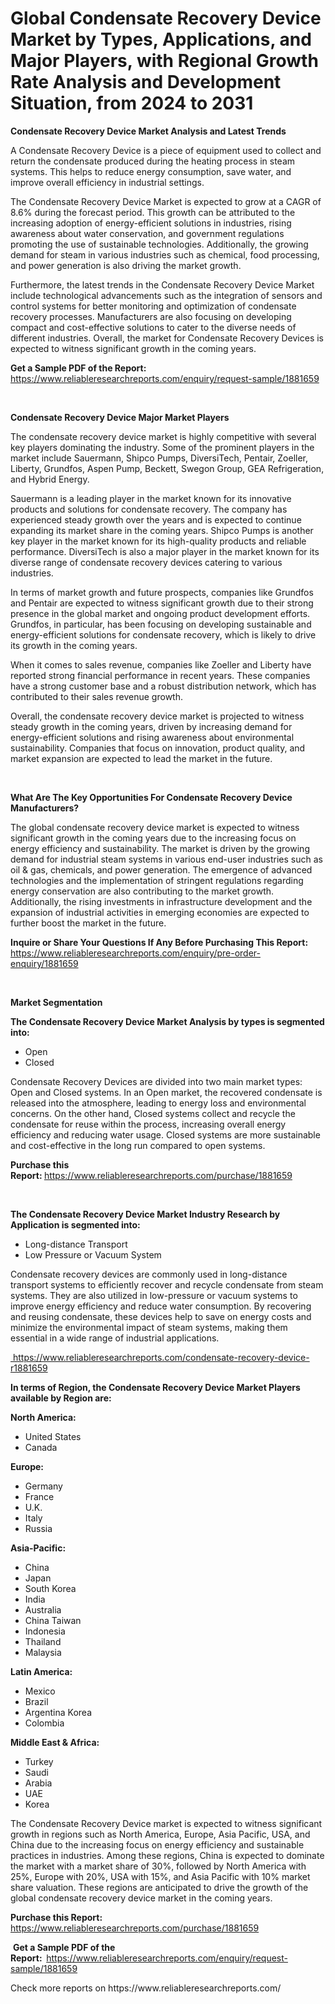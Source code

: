 <p><h1>Global Condensate Recovery Device Market by Types, Applications, and Major Players, with Regional Growth Rate Analysis and Development Situation, from 2024 to 2031</h1></p><p><strong>Condensate Recovery Device Market Analysis and Latest Trends</strong></p>
<p><p>A Condensate Recovery Device is a piece of equipment used to collect and return the condensate produced during the heating process in steam systems. This helps to reduce energy consumption, save water, and improve overall efficiency in industrial settings.</p><p>The Condensate Recovery Device Market is expected to grow at a CAGR of 8.6% during the forecast period. This growth can be attributed to the increasing adoption of energy-efficient solutions in industries, rising awareness about water conservation, and government regulations promoting the use of sustainable technologies. Additionally, the growing demand for steam in various industries such as chemical, food processing, and power generation is also driving the market growth.</p><p>Furthermore, the latest trends in the Condensate Recovery Device Market include technological advancements such as the integration of sensors and control systems for better monitoring and optimization of condensate recovery processes. Manufacturers are also focusing on developing compact and cost-effective solutions to cater to the diverse needs of different industries. Overall, the market for Condensate Recovery Devices is expected to witness significant growth in the coming years.</p></p>
<p><strong>Get a Sample PDF of the Report:&nbsp;</strong> <a href="https://www.reliableresearchreports.com/enquiry/request-sample/1881659">https://www.reliableresearchreports.com/enquiry/request-sample/1881659</a></p>
<p>&nbsp;</p>
<p><strong>Condensate Recovery Device Major Market Players</strong></p>
<p><p>The condensate recovery device market is highly competitive with several key players dominating the industry. Some of the prominent players in the market include Sauermann, Shipco Pumps, DiversiTech, Pentair, Zoeller, Liberty, Grundfos, Aspen Pump, Beckett, Swegon Group, GEA Refrigeration, and Hybrid Energy.</p><p>Sauermann is a leading player in the market known for its innovative products and solutions for condensate recovery. The company has experienced steady growth over the years and is expected to continue expanding its market share in the coming years. Shipco Pumps is another key player in the market known for its high-quality products and reliable performance. DiversiTech is also a major player in the market known for its diverse range of condensate recovery devices catering to various industries.</p><p>In terms of market growth and future prospects, companies like Grundfos and Pentair are expected to witness significant growth due to their strong presence in the global market and ongoing product development efforts. Grundfos, in particular, has been focusing on developing sustainable and energy-efficient solutions for condensate recovery, which is likely to drive its growth in the coming years.</p><p>When it comes to sales revenue, companies like Zoeller and Liberty have reported strong financial performance in recent years. These companies have a strong customer base and a robust distribution network, which has contributed to their sales revenue growth.</p><p>Overall, the condensate recovery device market is projected to witness steady growth in the coming years, driven by increasing demand for energy-efficient solutions and rising awareness about environmental sustainability. Companies that focus on innovation, product quality, and market expansion are expected to lead the market in the future.</p></p>
<p>&nbsp;</p>
<p><strong>What Are The Key Opportunities For Condensate Recovery Device Manufacturers?</strong></p>
<p><p>The global condensate recovery device market is expected to witness significant growth in the coming years due to the increasing focus on energy efficiency and sustainability. The market is driven by the growing demand for industrial steam systems in various end-user industries such as oil & gas, chemicals, and power generation. The emergence of advanced technologies and the implementation of stringent regulations regarding energy conservation are also contributing to the market growth. Additionally, the rising investments in infrastructure development and the expansion of industrial activities in emerging economies are expected to further boost the market in the future.</p></p>
<p><strong>Inquire or Share Your Questions If Any Before Purchasing This Report:</strong> <a href="https://www.reliableresearchreports.com/enquiry/pre-order-enquiry/1881659">https://www.reliableresearchreports.com/enquiry/pre-order-enquiry/1881659</a></p>
<p>&nbsp;</p>
<p><strong>Market Segmentation</strong></p>
<p><strong>The Condensate Recovery Device Market Analysis by types is segmented into:</strong></p>
<p><ul><li>Open</li><li>Closed</li></ul></p>
<p><p>Condensate Recovery Devices are divided into two main market types: Open and Closed systems. In an Open market, the recovered condensate is released into the atmosphere, leading to energy loss and environmental concerns. On the other hand, Closed systems collect and recycle the condensate for reuse within the process, increasing overall energy efficiency and reducing water usage. Closed systems are more sustainable and cost-effective in the long run compared to open systems.</p></p>
<p><strong>Purchase this Report:&nbsp;</strong><a href="https://www.reliableresearchreports.com/purchase/1881659">https://www.reliableresearchreports.com/purchase/1881659</a></p>
<p>&nbsp;</p>
<p><strong>The Condensate Recovery Device Market Industry Research by Application is segmented into:</strong></p>
<p><ul><li>Long-distance Transport</li><li>Low Pressure or Vacuum System</li></ul></p>
<p><p>Condensate recovery devices are commonly used in long-distance transport systems to efficiently recover and recycle condensate from steam systems. They are also utilized in low-pressure or vacuum systems to improve energy efficiency and reduce water consumption. By recovering and reusing condensate, these devices help to save on energy costs and minimize the environmental impact of steam systems, making them essential in a wide range of industrial applications.</p></p>
<p><a href="https://www.reliableresearchreports.com/condensate-recovery-device-r1881659">&nbsp;https://www.reliableresearchreports.com/condensate-recovery-device-r1881659</a></p>
<p><strong>In terms of Region, the Condensate Recovery Device Market Players available by Region are:</strong></p>
<p>
    <p> <strong> North America: </strong>
        <ul>
            <li>United States</li>
            <li>Canada</li>
        </ul>
        </p> 
    <p> <strong> Europe: </strong>
        <ul>
            <li>Germany</li>
            <li>France</li>
            <li>U.K.</li>
            <li>Italy</li>
            <li>Russia</li>
        </ul>
        </p> 
    <p> <strong> Asia-Pacific: </strong>
        <ul>
            <li>China</li>
            <li>Japan</li>
            <li>South Korea</li>
            <li>India</li>
            <li>Australia</li>
            <li>China Taiwan</li>
            <li>Indonesia</li>
            <li>Thailand</li>
            <li>Malaysia</li>
        </ul>
        </p> 
    <p> <strong> Latin America: </strong>
        <ul>
            <li>Mexico</li>
            <li>Brazil</li>
            <li>Argentina Korea</li>
            <li>Colombia</li>
        </ul>
        </p> 
    <p> <strong> Middle East & Africa: </strong>
        <ul>
            <li>Turkey</li>
            <li>Saudi</li>
            <li>Arabia</li>
            <li>UAE</li>
            <li>Korea</li>
        </ul>
    </p>
    </p>
<p><p>The Condensate Recovery Device market is expected to witness significant growth in regions such as North America, Europe, Asia Pacific, USA, and China due to the increasing focus on energy efficiency and sustainable practices in industries. Among these regions, China is expected to dominate the market with a market share of 30%, followed by North America with 25%, Europe with 20%, USA with 15%, and Asia Pacific with 10% market share valuation. These regions are anticipated to drive the growth of the global condensate recovery device market in the coming years.</p></p>
<p><strong>Purchase this Report: </strong><a href="https://www.reliableresearchreports.com/purchase/1881659">https://www.reliableresearchreports.com/purchase/1881659</a></p>
<p>&nbsp;<strong>Get a Sample PDF of the Report:&nbsp;&nbsp;</strong><a href="https://www.reliableresearchreports.com/enquiry/request-sample/1881659">https://www.reliableresearchreports.com/enquiry/request-sample/1881659</a></p>
<p><strong></strong></p>
<p>Check more reports on https://www.reliableresearchreports.com/</p>